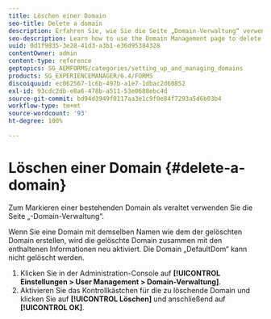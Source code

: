 ```yaml
---
title: Löschen einer Domain
seo-title: Delete a domain
description: Erfahren Sie, wie Sie die Seite „Domain-Verwaltung“ verwenden, um eine Domain zu löschen oder um eine bestehende Domain als veraltet zu markieren.
seo-description: Learn how to use the Domain Management page to delete a domain or to mark an existing domain as obsolete.
uuid: 0d1f9835-3e28-41d3-a3b1-e36d95384328
contentOwner: admin
content-type: reference
geptopics: SG_AEMFORMS/categories/setting_up_and_managing_domains
products: SG_EXPERIENCEMANAGER/6.4/FORMS
discoiquuid: ec062567-1c6b-497b-a1e7-1dbac2d60852
exl-id: 93cdc2db-e8a6-478b-a511-53e0688ebc4d
source-git-commit: bd94d3949f0117aa3e1c9f0e84f7293a5d6b03b4
workflow-type: tm+mt
source-wordcount: '93'
ht-degree: 100%

---
```


# Löschen einer Domain {#delete-a-domain}

Zum Markieren einer bestehenden Domain als veraltet verwenden Sie die Seite „-Domain-Verwaltung“.

Wenn Sie eine Domain mit demselben Namen wie dem der gelöschten Domain erstellen, wird die gelöschte Domain zusammen mit den enthaltenen Informationen neu aktiviert. Die Domain „DefaultDom“ kann nicht gelöscht werden.

1. Klicken Sie in der Administration-Console auf **[!UICONTROL Einstellungen > User Management > Domain-Verwaltung]**.
1. Aktivieren Sie das Kontrollkästchen für die zu löschende Domain und klicken Sie auf **[!UICONTROL Löschen]** und anschließend auf **[!UICONTROL OK]**.
